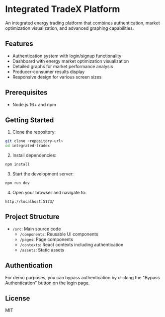 # Integrated TradeX Platform

An integrated energy trading platform that combines authentication, market optimization visualization, and advanced graphing capabilities.

## Features

- Authentication system with login/signup functionality
- Dashboard with energy market optimization visualization
- Detailed graphs for market performance analysis
- Producer-consumer results display
- Responsive design for various screen sizes

## Prerequisites

- Node.js 16+ and npm

## Getting Started

1. Clone the repository:
```bash
git clone <repository-url>
cd integrated-tradex
```

2. Install dependencies:
```bash
npm install
```

3. Start the development server:
```bash
npm run dev
```

4. Open your browser and navigate to:
```
http://localhost:5173/
```

## Project Structure

- `/src`: Main source code
  - `/components`: Reusable UI components
  - `/pages`: Page components
  - `/contexts`: React contexts including authentication
  - `/assets`: Static assets

## Authentication

For demo purposes, you can bypass authentication by clicking the "Bypass Authentication" button on the login page.

## License

MIT 